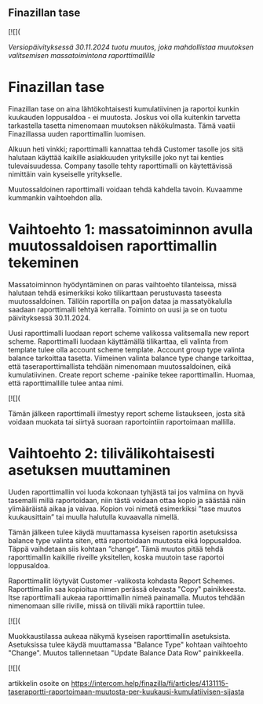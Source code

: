 ## Finazillan tase

[![](

*Versiopäivityksessä 30.11.2024 tuotu muutos, joka mahdollistaa muutoksen valitsemisen massatoimintona raporttimallille*

# Finazillan tase

Finazillan tase on aina lähtökohtaisesti kumulatiivinen ja raportoi kunkin kuukauden loppusaldoa - ei muutosta. Joskus voi olla kuitenkin tarvetta tarkastella tasetta nimenomaan muutoksen näkökulmasta. Tämä vaatii Finazillassa uuden raporttimallin luomisen.

Alkuun heti vinkki; raporttimalli kannattaa tehdä Customer tasolle jos sitä halutaan käyttää kaikille asiakkuuden yrityksille joko nyt tai kenties tulevaisuudessa. Company tasolle tehty raporttimalli on käytettävissä nimittäin vain kyseiselle yritykselle.

Muutossaldoinen raporttimalli voidaan tehdä kahdella tavoin. Kuvaamme kummankin vaihtoehdon alla.

# Vaihtoehto 1: massatoiminnon avulla muutossaldoisen raporttimallin tekeminen

Massatoiminnon hyödyntäminen on paras vaihtoehto tilanteissa, missä halutaan tehdä esimerkiksi koko tilikarttaan perustuvasta taseesta muutossaldoinen. Tällöin raportilla on paljon dataa ja massatyökalulla saadaan raporttimalli tehtyä kerralla. Toiminto on uusi ja se on tuotu päivityksessä 30.11.2024.

Uusi raporttimalli luodaan report scheme valikossa valitsemalla new report scheme. Raporttimalli luodaan käyttämällä tilikarttaa, eli valinta from template tulee olla account scheme template. Account group type valinta balance tarkoittaa tasetta. Viimeinen valinta balance type change tarkoittaa, että taseraporttimallista tehdään nimenomaan muutossaldoinen, eikä kumulatiivinen. Create report scheme -painike tekee raporttimallin. Huomaa, että raporttimallille tulee antaa nimi.

[![](

Tämän jälkeen raporttimalli ilmestyy report scheme listaukseen, josta sitä voidaan muokata tai siirtyä suoraan raportointiin raportoimaan mallilla.

# Vaihtoehto 2: tilivälikohtaisesti asetuksen muuttaminen

Uuden raporttimallin voi luoda kokonaan tyhjästä tai jos valmiina on hyvä tasemalli millä raportoidaan, niin tästä voidaan ottaa kopio ja säästää näin ylimääräistä aikaa ja vaivaa. Kopion voi nimetä esimerkiksi ”tase muutos kuukausittain” tai muulla halutulla kuvaavalla nimellä.

Tämän jälkeen tulee käydä muuttamassa kyseisen raportin asetuksissa balance type valinta siten, että raportoidaan muutosta eikä loppusaldoa. Täppä vaihdetaan siis kohtaan ”change”. Tämä muutos pitää tehdä raporttimallin kaikille riveille yksitellen, koska muutoin tase raportoi loppusaldoa.

Raporttimallit löytyvät Customer -valikosta kohdasta Report Schemes. Raporttimallin saa kopioitua nimen perässä olevasta "Copy" painikkeesta. Itse raporttimalli aukeaa raporttimallin nimeä painamalla. Muutos tehdään nimenomaan sille riville, missä on tiliväli mikä raporttiin tulee.

[![](

Muokkaustilassa aukeaa näkymä kyseisen raporttimallin asetuksista. Asetuksissa tulee käydä muuttamassa "Balance Type" kohtaan vaihtoehto "Change". Muutos tallennetaan "Update Balance Data Row" painikkeella.

[![](



artikkelin osoite on https://intercom.help/finazilla/fi/articles/4131115-taseraportti-raportoimaan-muutosta-per-kuukausi-kumulatiivisen-sijasta

